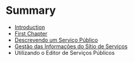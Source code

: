 # Summary

* [Introduction](README.md)
* [First Chapter](chapter1.md)
* [Descrevendo um Serviço Público](descrevendo_um_servico_publico.md)
* [Gestão das Informações do Sítio de Serviços](gestao_das_informacoes_do_sitio_de_servicos.md)
* Utilizando o Editor de Serviços Públicos

